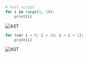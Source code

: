 ```python
# test script
for i in range(1, 10):
    print(i)
```

![AST](https://g.gravizo.com/svg?digraph+astgraph+%7b%0a++++++++++node+%5bfontsize%3d12%2c+fontname%3d%22Courier%22%2c+height%3d.1%5d%3b%0a++++++++++%23+ranksep%3d.3%3b%0a++++++++++%23+edge+%5barrowsize%3d.5%5d%0a%0a++node0+%5blabel%3d%22Program%22%5d%0a++node1+%5blabel%3d%22For%22%5d%0a++node2+%5blabel%3d%22i%22%5d%0a++node1+-%3e+node2%0a++node3+%5blabel%3d%22range(1%2c10)%22%5d%0a++node1+-%3e+node3%0a++node4+%5blabel%3d%22Block%22%5d%0a++node5+%5blabel%3d%22print(i)%22%5d%0a++node4+-%3e+node5%0a++node1+-%3e+node4%0a++node0+-%3e+node1%0a%7d)

```python
for (var i = 0; i < 10; i = i + 1):
    print(i)
```

![AST](https://g.gravizo.com/svg?digraph+astgraph+%7b%0a++++++++++node+%5bfontsize%3d12%2c+fontname%3d%22Courier%22%2c+height%3d.1%5d%3b%0a++++++++++%23+ranksep%3d.3%3b%0a++++++++++%23+edge+%5barrowsize%3d.5%5d%0a%0a++node0+%5blabel%3d%22Program%22%5d%0a++node1+%5blabel%3d%22For%22%5d%0a++node2+%5blabel%3d%22Var+i%22%5d%0a++node3+%5blabel%3d%220%22%5d%0a++node2+-%3e+node3%0a++node1+-%3e+node2%0a++node4+%5blabel%3d%22Compare%0a%3c%22%5d%0a++node5+%5blabel%3d%22i%22%5d%0a++node4+-%3e+node5%0a++node6+%5blabel%3d%2210%22%5d%0a++node4+-%3e+node6%0a++node1+-%3e+node4%0a++node7+%5blabel%3d%22Assign%0ai%22%5d%0a++node8+%5blabel%3d%22%2b%22%5d%0a++node9+%5blabel%3d%22i%22%5d%0a++node8+-%3e+node9%0a++node10+%5blabel%3d%221%22%5d%0a++node8+-%3e+node10%0a++node7+-%3e+node8%0a++node1+-%3e+node7%0a++node11+%5blabel%3d%22Block%22%5d%0a++node12+%5blabel%3d%22print(i)%22%5d%0a++node11+-%3e+node12%0a++node1+-%3e+node11%0a++node0+-%3e+node1%0a%7d)
